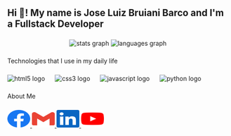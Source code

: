 <h2 align="left">Hi 👋! My name is Jose Luiz Bruiani Barco and I'm a Fullstack Developer</h2>

###

<div align="center">
  <img src="https://github-readme-stats.vercel.app/api?username=JLBBARCO&hide_title=false&hide_rank=false&show_icons=true&include_all_commits=true&count_private=true&disable_animations=false&theme=dracula&locale=en&hide_border=false" height="150" alt="stats graph"  />
  <img src="https://github-readme-stats.vercel.app/api/top-langs?username=JLBBARCO&locale=en&hide_title=false&layout=compact&card_width=320&langs_count=5&theme=dracula&hide_border=false" height="150" alt="languages graph"  />
</div>

###

<p align="left">Technologies that I use in my daily life</p>

###

<div align="left">
  <img src="https://skillicons.dev/icons?i=html" height="40" alt="html5 logo"  />
  <img width="15" />
  <img src="https://skillicons.dev/icons?i=css" height="40" alt="css3 logo"  />
  <img width="15" />
  <img src="https://skillicons.dev/icons?i=js" height="40" alt="javascript logo"  />
  <img width="15" />
  <img src="https://skillicons.dev/icons?i=py" height="40" alt="python logo"  />
</div>

###

<p align="left">About Me</p>

###

<div align="left">
  <a href="https://www.facebook.com/joseluizbrubarco" target="_blank">
    <img src="img/facebook.svg" width="52" height="40" alt="facebook logo"  />
  </a>
  <a href="mailto:jbruianibarco@gmail.com" target="_blank">
    <img src="img/gmail.svg" width="52" height="40" alt="gmail logo"  />
  </a>
  <a href="https://www.linkedin.com/in/joseluizbbarco" target="_blank">
    <img src="img/linkedin.svg" width="52" height="40" alt="linkedin logo"  />
  </a>
  <a href="https://youtube.com/@JoseLuizBBarco" target="_blank">
    <img src="img/youtube.svg" width="52" height="40" alt="youtube logo"  />
  </a>
</div>
